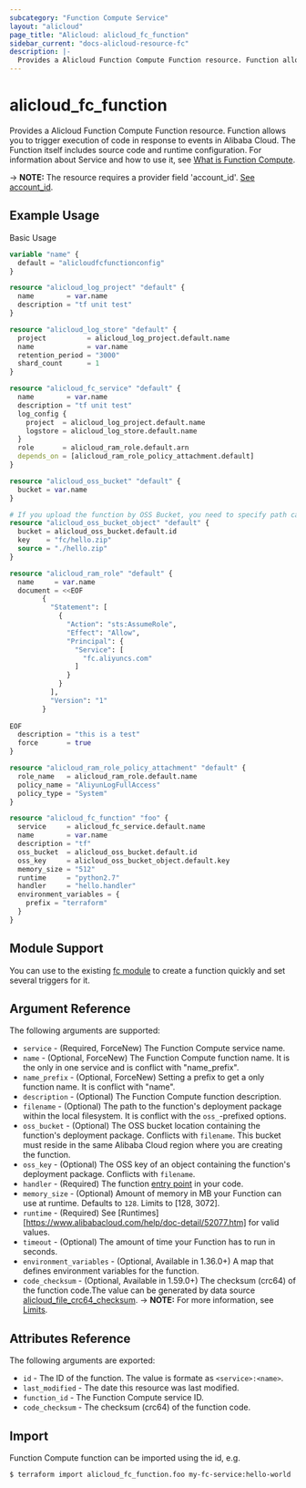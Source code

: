 ```yaml
---
subcategory: "Function Compute Service"
layout: "alicloud"
page_title: "Alicloud: alicloud_fc_function"
sidebar_current: "docs-alicloud-resource-fc"
description: |-
  Provides a Alicloud Function Compute Function resource. Function allows you to trigger execution of code in response to events in Alibaba Cloud. The Function itself includes source code and runtime configuration.
---
```


# alicloud\_fc\_function

Provides a Alicloud Function Compute Function resource. Function allows you to trigger execution of code in response to events in Alibaba Cloud. The Function itself includes source code and runtime configuration.
 For information about Service and how to use it, see [What is Function Compute](https://www.alibabacloud.com/help/doc-detail/52895.htm).

-> **NOTE:** The resource requires a provider field 'account_id'. [See account_id](https://www.terraform.io/docs/providers/alicloud/index.html#account_id).

## Example Usage

Basic Usage

```terraform
variable "name" {
  default = "alicloudfcfunctionconfig"
}

resource "alicloud_log_project" "default" {
  name        = var.name
  description = "tf unit test"
}

resource "alicloud_log_store" "default" {
  project          = alicloud_log_project.default.name
  name             = var.name
  retention_period = "3000"
  shard_count      = 1
}

resource "alicloud_fc_service" "default" {
  name        = var.name
  description = "tf unit test"
  log_config {
    project  = alicloud_log_project.default.name
    logstore = alicloud_log_store.default.name
  }
  role       = alicloud_ram_role.default.arn
  depends_on = [alicloud_ram_role_policy_attachment.default]
}

resource "alicloud_oss_bucket" "default" {
  bucket = var.name
}

# If you upload the function by OSS Bucket, you need to specify path can't upload by content.
resource "alicloud_oss_bucket_object" "default" {
  bucket = alicloud_oss_bucket.default.id
  key    = "fc/hello.zip"
  source = "./hello.zip"
}

resource "alicloud_ram_role" "default" {
  name     = var.name
  document = <<EOF
        {
          "Statement": [
            {
              "Action": "sts:AssumeRole",
              "Effect": "Allow",
              "Principal": {
                "Service": [
                  "fc.aliyuncs.com"
                ]
              }
            }
          ],
          "Version": "1"
        }
    
EOF
  description = "this is a test"
  force       = true
}

resource "alicloud_ram_role_policy_attachment" "default" {
  role_name   = alicloud_ram_role.default.name
  policy_name = "AliyunLogFullAccess"
  policy_type = "System"
}

resource "alicloud_fc_function" "foo" {
  service     = alicloud_fc_service.default.name
  name        = var.name
  description = "tf"
  oss_bucket  = alicloud_oss_bucket.default.id
  oss_key     = alicloud_oss_bucket_object.default.key
  memory_size = "512"
  runtime     = "python2.7"
  handler     = "hello.handler"
  environment_variables = {
    prefix = "terraform"
  }
}
```

## Module Support

You can use to the existing [fc module](https://registry.terraform.io/modules/terraform-alicloud-modules/fc/alicloud) 
to create a function quickly and set several triggers for it.

## Argument Reference

The following arguments are supported:

* `service` - (Required, ForceNew) The Function Compute service name.
* `name` - (Optional, ForceNew) The Function Compute function name. It is the only in one service and is conflict with "name_prefix".
* `name_prefix` - (Optional, ForceNew) Setting a prefix to get a only function name. It is conflict with "name".
* `description` - (Optional) The Function Compute function description.
* `filename` - (Optional) The path to the function's deployment package within the local filesystem. It is conflict with the `oss_`-prefixed options.
* `oss_bucket` - (Optional) The OSS bucket location containing the function's deployment package. Conflicts with `filename`. This bucket must reside in the same Alibaba Cloud region where you are creating the function.
* `oss_key` - (Optional) The OSS key of an object containing the function's deployment package. Conflicts with `filename`.
* `handler` - (Required) The function [entry point](https://www.alibabacloud.com/help/doc-detail/62213.htm) in your code.
* `memory_size` - (Optional) Amount of memory in MB your Function can use at runtime. Defaults to `128`. Limits to [128, 3072].
* `runtime` - (Required) See [Runtimes][https://www.alibabacloud.com/help/doc-detail/52077.htm] for valid values.
* `timeout` - (Optional) The amount of time your Function has to run in seconds.
* `environment_variables` - (Optional, Available in 1.36.0+) A map that defines environment variables for the function.
* `code_checksum` - (Optional, Available in 1.59.0+) The checksum (crc64) of the function code.The value can be generated by data source [alicloud_file_crc64_checksum](https://www.terraform.io/docs/providers/alicloud/d/file_crc64_checksum.html).
-> **NOTE:** For more information, see [Limits](https://www.alibabacloud.com/help/doc-detail/51907.htm).

## Attributes Reference

The following arguments are exported:

* `id` - The ID of the function. The value is formate as `<service>:<name>`.
* `last_modified` - The date this resource was last modified.
* `function_id` - The Function Compute service ID.
* `code_checksum` - The checksum (crc64) of the function code.

## Import

Function Compute function can be imported using the id, e.g.

```
$ terraform import alicloud_fc_function.foo my-fc-service:hello-world
```
